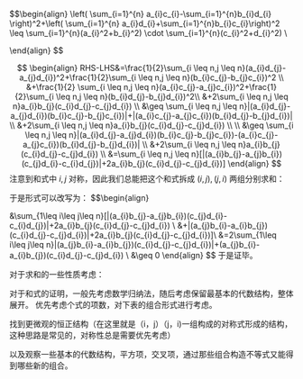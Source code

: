 $$\begin{align}
\left( \sum_{i=1}^{n} a_{i}c_{i}-\sum_{i=1}^{n}b_{i}d_{i} \right)^2+\left( \sum_{i=1}^{n}  a_{i}d_{i}+\sum_{i=1}^{n}b_{i}c_{i}\right)^2 \leq \sum_{i=1}^{n}(a_{i}^2+b_{i}^2) \cdot \sum_{i=1}^{n}(c_{i}^2+d_{i}^2) \\


\end{align}
$$

$$
\begin{align}
RHS-LHS&=\frac{1}{2}\sum_{i \leq n,j \leq n}(a_{i}d_{j}-a_{j}d_{i})^2+\frac{1}{2}\sum_{i \leq n,j \leq n}(b_{i}c_{j}-b_{j}c_{i})^2 \\
&+\frac{1}{2} \sum_{i \leq n,j \leq n}(a_{i}c_{j}-a_{j}c_{i})^2+\frac{1}{2}\sum_{i \leq n,j \leq n}(b_{i}d_{j}-b_{j}d_{i})^2\\
&+2\sum_{i \leq n,j \leq n}a_{i}b_{j}(c_{i}d_{j}-c_{j}d_{i}) \\
&\geq \sum_{i \leq n,j \leq n}|(a_{i}d_{j}-a_{j}d_{i})(b_{i}c_{j}-b_{j}c_{i})|+|(a_{i}c_{j}-a_{j}c_{i})(b_{i}d_{j}-b_{j}d_{i})| \\
&+2\sum_{i \leq n,j \leq n}a_{i}b_{j}(c_{i}d_{j}-c_{j}d_{i}) \\ \\
&\geq \sum_{i \leq n,j \leq n}|(a_{i}d_{j}-a_{j}d_{i})(b_{i}c_{j}-b_{j}c_{i})-(a_{i}c_{j}-a_{j}c_{i})(b_{i}d_{j}-b_{j}d_{i})| \\
&+2\sum_{i \leq n,j \leq n}a_{i}b_{j}(c_{i}d_{j}-c_{j}d_{i}) \\
&=\sum_{i \leq n,j \leq n}[|(a_{i}b_{j}-a_{j}b_{i})(c_{j}d_{i}-c_{i}d_{j})|+2a_{i}b_{j}(c_{i}d_{j}-c_{j}d_{i})]
\end{align}
$$
注意到和式中 $i,j$ 对称，因此我们总能把这个和式拆成 $(i,j),(j,i)$ 两组分别求和：

于是形式可以改写为：
$$\begin{align}

&\sum_{1\leq i\leq j\leq n}[|(a_{i}b_{j}-a_{j}b_{i})(c_{j}d_{i}-c_{i}d_{j})|+2a_{i}b_{j}(c_{i}d_{j}-c_{j}d_{i}) \\
&+|(a_{j}b_{i}-a_{i}b_{j})(c_{i}d_{j}-c_{j}d_{i})|+2a_{i}b_{j}(c_{i}d_{j}-c_{j}d_{i})]\\
&=2\sum_{1\leq i\leq j\leq n}|(a_{j}b_{i}-a_{i}b_{j})(c_{i}d_{j}-c_{j}d_{i})|+(a_{j}b_{i}-a_{i}b_{j})(c_{i}d_{j}-c_{j}d_{i}) \\
&\geq 0
\end{align}
$$
于是证毕。

对于求和的一些性质考虑：

对于和式的证明，一般先考虑数学归纳法，随后考虑保留最基本的代数结构，整体展开。
优先考虑个式的项数，对下表的组合形式进行考虑。

找到更微观的恒正结构（在这里就是（i，j）（j，i)一组构成的对称式形成的结构，这种思路是常见的，对称性总是需要优先考虑）

以及观察一些基本的代数结构，平方项，交叉项，通过那些组合构造不等式又能得到哪些新的组合。
